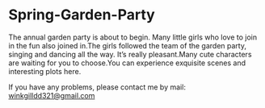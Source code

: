 # Spring-Garden-Party

The annual garden party is about to begin. Many little girls who love to join in the fun also joined in.The girls followed the team of the garden party, singing and dancing all the way. It’s really pleasant.Many cute characters are waiting for you to choose.You can experience exquisite scenes and interesting plots here.

If you have any problems, please contact me by mail: winkgilldd321@gmail.com
